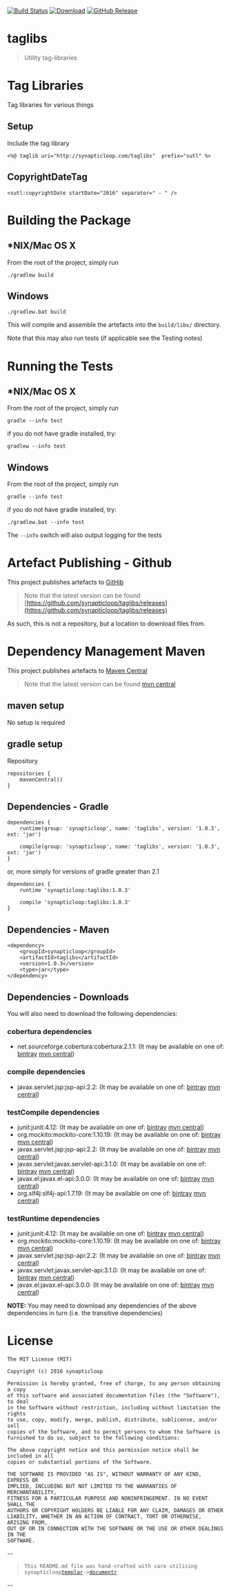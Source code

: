 [![Build Status](https://travis-ci.org/synapticloop/taglibs.svg?branch=master)](https://travis-ci.org/synapticloop/taglibs) [![Download](https://api.bintray.com/packages/synapticloop/maven/taglibs/images/download.svg)](https://bintray.com/synapticloop/maven/taglibs/_latestVersion) [![GitHub Release](https://img.shields.io/github/release/synapticloop/taglibs.svg)](https://github.com/synapticloop/taglibs/releases) 

# taglibs



> Utility tag-libraries


# Tag Libraries

Tag libraries for various things

## Setup

Include the tag library

```
<%@ taglib uri="http://synapticloop.com/taglibs"  prefix="sutl" %>
```

## CopyrightDateTag

```
<sutl:copyrightDate startDate="2016" separator=" - " />
```


# Building the Package

## *NIX/Mac OS X

From the root of the project, simply run

`./gradlew build`


## Windows

`./gradlew.bat build`


This will compile and assemble the artefacts into the `build/libs/` directory.

Note that this may also run tests (if applicable see the Testing notes)

# Running the Tests

## *NIX/Mac OS X

From the root of the project, simply run

`gradle --info test`

if you do not have gradle installed, try:

`gradlew --info test`

## Windows

From the root of the project, simply run

`gradle --info test`

if you do not have gradle installed, try:

`./gradlew.bat --info test`


The `--info` switch will also output logging for the tests

# Artefact Publishing - Github

This project publishes artefacts to [GitHib](https://github.com/)

> Note that the latest version can be found [https://github.com/synapticloop/taglibs/releases](https://github.com/synapticloop/taglibs/releases)

As such, this is not a repository, but a location to download files from.

# Dependency Management Maven

This project publishes artefacts to [Maven Central](https://search.maven.org/)

> Note that the latest version can be found [mvn central](http://search.maven.org/#artifactdetails|synapticloop|taglibs|1.0.3|jar)

## maven setup

No setup is required

## gradle setup

Repository

```
repositories {
	mavenCentral()
}
```

## Dependencies - Gradle

```
dependencies {
	runtime(group: 'synapticloop', name: 'taglibs', version: '1.0.3', ext: 'jar')

	compile(group: 'synapticloop', name: 'taglibs', version: '1.0.3', ext: 'jar')
}
```

or, more simply for versions of gradle greater than 2.1

```
dependencies {
	runtime 'synapticloop:taglibs:1.0.3'

	compile 'synapticloop:taglibs:1.0.3'
}
```

## Dependencies - Maven

```
<dependency>
	<groupId>synapticloop</groupId>
	<artifactId>taglibs</artifactId>
	<version>1.0.3</version>
	<type>jar</type>
</dependency>
```

## Dependencies - Downloads


You will also need to download the following dependencies:



### cobertura dependencies

  - net.sourceforge.cobertura:cobertura:2.1.1: (It may be available on one of: [bintray](https://bintray.com/net.sourceforge.cobertura/maven/cobertura/2.1.1/view#files/net.sourceforge.cobertura/cobertura/2.1.1) [mvn central](http://search.maven.org/#artifactdetails|net.sourceforge.cobertura|cobertura|2.1.1|jar))


### compile dependencies

  - javax.servlet.jsp:jsp-api:2.2: (It may be available on one of: [bintray](https://bintray.com/javax.servlet.jsp/maven/jsp-api/2.2/view#files/javax.servlet.jsp/jsp-api/2.2) [mvn central](http://search.maven.org/#artifactdetails|javax.servlet.jsp|jsp-api|2.2|jar))


### testCompile dependencies

  - junit:junit:4.12: (It may be available on one of: [bintray](https://bintray.com/junit/maven/junit/4.12/view#files/junit/junit/4.12) [mvn central](http://search.maven.org/#artifactdetails|junit|junit|4.12|jar))
  - org.mockito:mockito-core:1.10.19: (It may be available on one of: [bintray](https://bintray.com/org.mockito/maven/mockito-core/1.10.19/view#files/org.mockito/mockito-core/1.10.19) [mvn central](http://search.maven.org/#artifactdetails|org.mockito|mockito-core|1.10.19|jar))
  - javax.servlet.jsp:jsp-api:2.2: (It may be available on one of: [bintray](https://bintray.com/javax.servlet.jsp/maven/jsp-api/2.2/view#files/javax.servlet.jsp/jsp-api/2.2) [mvn central](http://search.maven.org/#artifactdetails|javax.servlet.jsp|jsp-api|2.2|jar))
  - javax.servlet:javax.servlet-api:3.1.0: (It may be available on one of: [bintray](https://bintray.com/javax.servlet/maven/javax.servlet-api/3.1.0/view#files/javax.servlet/javax.servlet-api/3.1.0) [mvn central](http://search.maven.org/#artifactdetails|javax.servlet|javax.servlet-api|3.1.0|jar))
  - javax.el:javax.el-api:3.0.0: (It may be available on one of: [bintray](https://bintray.com/javax.el/maven/javax.el-api/3.0.0/view#files/javax.el/javax.el-api/3.0.0) [mvn central](http://search.maven.org/#artifactdetails|javax.el|javax.el-api|3.0.0|jar))
  - org.slf4j:slf4j-api:1.7.19: (It may be available on one of: [bintray](https://bintray.com/org.slf4j/maven/slf4j-api/1.7.19/view#files/org.slf4j/slf4j-api/1.7.19) [mvn central](http://search.maven.org/#artifactdetails|org.slf4j|slf4j-api|1.7.19|jar))


### testRuntime dependencies

  - junit:junit:4.12: (It may be available on one of: [bintray](https://bintray.com/junit/maven/junit/4.12/view#files/junit/junit/4.12) [mvn central](http://search.maven.org/#artifactdetails|junit|junit|4.12|jar))
  - org.mockito:mockito-core:1.10.19: (It may be available on one of: [bintray](https://bintray.com/org.mockito/maven/mockito-core/1.10.19/view#files/org.mockito/mockito-core/1.10.19) [mvn central](http://search.maven.org/#artifactdetails|org.mockito|mockito-core|1.10.19|jar))
  - javax.servlet.jsp:jsp-api:2.2: (It may be available on one of: [bintray](https://bintray.com/javax.servlet.jsp/maven/jsp-api/2.2/view#files/javax.servlet.jsp/jsp-api/2.2) [mvn central](http://search.maven.org/#artifactdetails|javax.servlet.jsp|jsp-api|2.2|jar))
  - javax.servlet:javax.servlet-api:3.1.0: (It may be available on one of: [bintray](https://bintray.com/javax.servlet/maven/javax.servlet-api/3.1.0/view#files/javax.servlet/javax.servlet-api/3.1.0) [mvn central](http://search.maven.org/#artifactdetails|javax.servlet|javax.servlet-api|3.1.0|jar))
  - javax.el:javax.el-api:3.0.0: (It may be available on one of: [bintray](https://bintray.com/javax.el/maven/javax.el-api/3.0.0/view#files/javax.el/javax.el-api/3.0.0) [mvn central](http://search.maven.org/#artifactdetails|javax.el|javax.el-api|3.0.0|jar))

**NOTE:** You may need to download any dependencies of the above dependencies in turn (i.e. the transitive dependencies)

# License

```
The MIT License (MIT)

Copyright (c) 2016 synapticloop

Permission is hereby granted, free of charge, to any person obtaining a copy
of this software and associated documentation files (the "Software"), to deal
in the Software without restriction, including without limitation the rights
to use, copy, modify, merge, publish, distribute, sublicense, and/or sell
copies of the Software, and to permit persons to whom the Software is
furnished to do so, subject to the following conditions:

The above copyright notice and this permission notice shall be included in all
copies or substantial portions of the Software.

THE SOFTWARE IS PROVIDED "AS IS", WITHOUT WARRANTY OF ANY KIND, EXPRESS OR
IMPLIED, INCLUDING BUT NOT LIMITED TO THE WARRANTIES OF MERCHANTABILITY,
FITNESS FOR A PARTICULAR PURPOSE AND NONINFRINGEMENT. IN NO EVENT SHALL THE
AUTHORS OR COPYRIGHT HOLDERS BE LIABLE FOR ANY CLAIM, DAMAGES OR OTHER
LIABILITY, WHETHER IN AN ACTION OF CONTRACT, TORT OR OTHERWISE, ARISING FROM,
OUT OF OR IN CONNECTION WITH THE SOFTWARE OR THE USE OR OTHER DEALINGS IN THE
SOFTWARE.
```


--

> `This README.md file was hand-crafted with care utilising synapticloop`[`templar`](https://github.com/synapticloop/templar/)`->`[`documentr`](https://github.com/synapticloop/documentr/)

--

